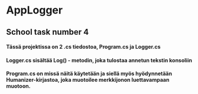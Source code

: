 # AppLogger
## School task number 4

#### Tässä projektissa on 2 .cs tiedostoa, Program.cs ja Logger.cs
#### Logger.cs sisältää Log() - metodin, joka tulostaa annetun tekstin konsoliin
#### Program.cs on missä näitä käytetään ja siellä myös hyödynnetään Humanizer-kirjastoa, joka muotoilee merkkijonon luettavampaan muotoon.

